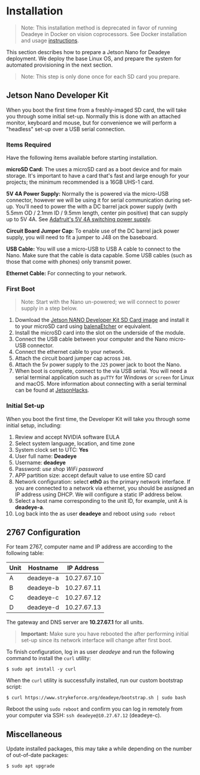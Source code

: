 # Installation

> Note: This installation method is deprecated in favor of running Deadeye in
> Docker on vision coprocessors. See Docker installation and usage
> [instructions](https://github.com/strykeforce/deadeye/tree/main/docker).

This section describes how to prepare a Jetson Nano for Deadeye deployment. We
deploy the base Linux OS, and prepare the system for automated provisioning in
the next section.

> Note: This step is only done once for each SD card you prepare.

## Jetson Nano Developer Kit

When you boot the first time from a freshly-imaged SD card, the will take you
through some initial set-up. Normally this is done with an attached monitor,
keyboard and mouse, but for convenience we will perform a "headless" set-up
over a USB serial connection.

### Items Required

Have the following items available before starting installation.

**microSD Card:** The uses a microSD card as a boot device and for main
storage. It's important to have a card that's fast and large enough for your
projects; the minimum recommended is a 16GB UHS-1 card.

**5V 4A Power Supply:** Normally the is powered via the micro-USB connector,
however we will be using it for serial communication during set-up. You'll
need to power the with a DC barrel jack power supply (with 5.5mm OD / 2.1mm ID
/ 9.5mm length, center pin positive) that can supply up to 5V 4A. See
[Adafruit's 5V 4A switching power supply][adafruit-ps].

[adafruit-ps]: https://www.adafruit.com/product/1466

**Circuit Board Jumper Cap:** To enable use of the DC barrel jack power supply,
you will need to fit a jumper to J48 on the baseboard.

**USB Cable:** You will use a micro-USB to USB A cable to connect to the Nano.
Make sure that the cable is data capable. Some USB cables (such as those that
come with phones) only transmit power.

**Ethernet Cable:** For connecting to your network.

### First Boot

> Note: Start with the Nano un-powered; we will connect to power supply in a
> step below.

1.  Download the [Jetson NANO Developer Kit SD Card image][sd-card] and install
    it to your microSD card using [balenaEtcher][balena] or equivalent.
2.  Install the microSD card into the slot on the underside of the
    module.
3.  Connect the USB cable between your computer and the Nano micro-USB
    connector.
4.  Connect the ethernet cable to your network.
5.  Attach the circuit board jumper cap across `J48`.
6.  Attach the 5v power supply to the `J25` power jack to boot the Nano.
7.  When boot is complete, connect to the via USB serial. You will need a
    serial terminal application such as `puTTY` for Windows or `screen` for
    Linux and macOS. More information about connecting with a serial terminal
    can be found at [JetsonHacks][jetson-hacks].

[sd-card]: https://developer.nvidia.com/embedded/jetpack
[balena]: https://www.balena.io/etcher/
[jetson-hacks]: https://www.jetsonhacks.com/2019/08/21/jetson-nano-headless-setup/

### Initial Set-up

When you boot the first time, the Developer Kit will take you through some
initial setup, including:

1.  Review and accept NVIDIA software EULA
2.  Select system language, location, and time zone
3.  System clock set to UTC: **Yes**
4.  User full name: **Deadeye**
5.  Username: **deadeye**
6.  Password: _use shop WiFi password_
7.  APP partition size: accept default value to use entire SD card
8.  Network configuration: select **eth0** as the primary network
    interface. If you are connected to a network via ethernet, you
    should be assigned an IP address using DHCP. We will configure a
    static IP address below.
9.  Select a host name corresponding to the unit ID, for example, unit A
    is **deadeye-a**.
10. Log back into the as user **deadeye** and reboot using `sudo reboot`

## 2767 Configuration

For team 2767, computer name and IP address are according to the
following table:

| Unit | Hostname  | IP Address  |
| ---- | --------- | ----------- |
| A    | deadeye-a | 10.27.67.10 |
| B    | deadeye-b | 10.27.67.11 |
| C    | deadeye-c | 10.27.67.12 |
| D    | deadeye-d | 10.27.67.13 |

The gateway and DNS server are **10.27.67.1** for all units.

> **Important:** Make sure you have rebooted the after performing initial
> set-up since its network interface will change after first boot.

To finish configuration, log in as user _deadeye_ and run the following
command to install the `curl` utility:

```console
$ sudo apt install -y curl
```

When the `curl` utility is successfully installed, run our custom bootstrap
script:

```console
$ curl https://www.strykeforce.org/deadeye/bootstrap.sh | sudo bash
```

Reboot the using `sudo reboot` and confirm you can log in remotely from your
computer via SSH: `ssh deadeye@10.27.67.12` (deadeye-c).

## Miscellaneous

Update installed packages, this may take a while depending on the number of
out-of-date packages:

```console
$ sudo apt upgrade
```
